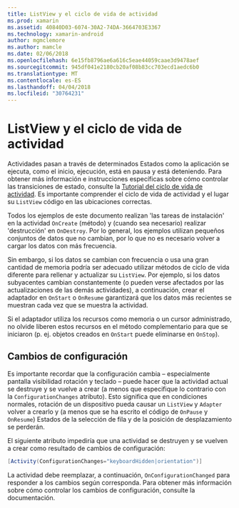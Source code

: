 ```yaml
---
title: ListView y el ciclo de vida de actividad
ms.prod: xamarin
ms.assetid: 40840D03-6074-30A2-74DA-3664703E3367
ms.technology: xamarin-android
author: mgmclemore
ms.author: mamcle
ms.date: 02/06/2018
ms.openlocfilehash: 6e15fb8796ae6a616c5eae44059caae3d9478aef
ms.sourcegitcommit: 945df041e2180cb20af08b83cc703ecd1aedc6b0
ms.translationtype: MT
ms.contentlocale: es-ES
ms.lasthandoff: 04/04/2018
ms.locfileid: "30764231"
---
```

# <a name="listview-and-the-activity-lifecycle"></a>ListView y el ciclo de vida de actividad

Actividades pasan a través de determinados Estados como la aplicación se ejecuta, como el inicio, ejecución, está en pausa y está deteniendo. Para obtener más información e instrucciones específicas sobre cómo controlar las transiciones de estado, consulte la [Tutorial del ciclo de vida de actividad](~/android/app-fundamentals/activity-lifecycle/index.md).
Es importante comprender el ciclo de vida de actividad y el lugar su `ListView` código en las ubicaciones correctas.

Todos los ejemplos de este documento realizan 'las tareas de instalación' en la actividad `OnCreate` (método) y (cuando sea necesario) realizar 'destrucción' en `OnDestroy`. Por lo general, los ejemplos utilizan pequeños conjuntos de datos que no cambian, por lo que no es necesario volver a cargar los datos con más frecuencia.

Sin embargo, si los datos se cambian con frecuencia o usa una gran cantidad de memoria podría ser adecuado utilizar métodos de ciclo de vida diferente para rellenar y actualizar su `ListView`. Por ejemplo, si los datos subyacentes cambian constantemente (o pueden verse afectados por las actualizaciones de las demás actividades), a continuación, crear el adaptador en `OnStart` o `OnResume` garantizará que los datos más recientes se muestran cada vez que se muestra la actividad.

Si el adaptador utiliza los recursos como memoria o un cursor administrado, no olvide liberen estos recursos en el método complementario para que se iniciaron (p. ej. objetos creados en `OnStart` puede eliminarse en `OnStop`).


## <a name="configuration-changes"></a>Cambios de configuración

Es importante recordar que la configuración cambia &ndash; especialmente pantalla visibilidad rotación y teclado &ndash; puede hacer que la actividad actual se destruye y se vuelve a crear (a menos que especifique lo contrario con la `ConfigurationChanges` atributo). Esto significa que en condiciones normales, rotación de un dispositivo pueda causar un `ListView` y `Adapter` volver a crearlo y (a menos que se ha escrito el código de `OnPause` y `OnResume`) Estados de la selección de fila y de la posición de desplazamiento se perderán.

El siguiente atributo impediría que una actividad se destruyen y se vuelven a crear como resultado de cambios de configuración:

```csharp
[Activity(ConfigurationChanges="keyboardHidden|orientation")]
```

La actividad debe reemplazar, a continuación, `OnConfigurationChanged` para responder a los cambios según corresponda. Para obtener más información sobre cómo controlar los cambios de configuración, consulte la documentación.

